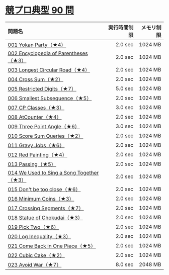 # [競プロ典型 90 問](https://atcoder.jp/contests/typical90)

問題名 | 実行時間制限 | メモリ制限
:-- | --: | --:
[001 Yokan Party（★4）](https://atcoder.jp/contests/typical90/tasks/typical90_a) | 2.0 sec | 1024 MB
[002 Encyclopedia of Parentheses（★3）](https://atcoder.jp/contests/typical90/tasks/typical90_b) | 2.0 sec | 1024 MB
[003 Longest Circular Road（★4）](https://atcoder.jp/contests/typical90/tasks/typical90_c) | 2.0 sec | 1024 MB
[004 Cross Sum（★2）](https://atcoder.jp/contests/typical90/tasks/typical90_d) | 2.0 sec | 1024 MB
[005 Restricted Digits（★7）](https://atcoder.jp/contests/typical90/tasks/typical90_e) | 5.0 sec | 1024 MB
[006 Smallest Subsequence（★5）](https://atcoder.jp/contests/typical90/tasks/typical90_f) | 2.0 sec | 1024 MB
[007 CP Classes（★3）](https://atcoder.jp/contests/typical90/tasks/typical90_g) | 3.0 sec | 1024 MB
[008 AtCounter（★4）](https://atcoder.jp/contests/typical90/tasks/typical90_h) | 2.0 sec | 1024 MB
[009 Three Point Angle（★6）](https://atcoder.jp/contests/typical90/tasks/typical90_i) | 3.0 sec | 1024 MB
[010 Score Sum Queries（★2）](https://atcoder.jp/contests/typical90/tasks/typical90_j) | 2.0 sec | 1024 MB
[011 Gravy Jobs（★6）](https://atcoder.jp/contests/typical90/tasks/typical90_k) | 2.0 sec | 1024 MB
[012 Red Painting（★4）](https://atcoder.jp/contests/typical90/tasks/typical90_l) | 2.0 sec | 1024 MB
[013 Passing（★5）](https://atcoder.jp/contests/typical90/tasks/typical90_m) | 2.0 sec | 1024 MB
[014 We Used to Sing a Song Together（★3）](https://atcoder.jp/contests/typical90/tasks/typical90_n) | 2.0 sec | 1024 MB
[015 Don't be too close（★6）](https://atcoder.jp/contests/typical90/tasks/typical90_o) | 2.0 sec | 1024 MB
[016 Minimum Coins（★3）](https://atcoder.jp/contests/typical90/tasks/typical90_p) | 2.0 sec | 1024 MB
[017 Crossing Segments（★7）](https://atcoder.jp/contests/typical90/tasks/typical90_q) | 2.0 sec | 1024 MB
[018 Statue of Chokudai（★3）](https://atcoder.jp/contests/typical90/tasks/typical90_r) | 2.0 sec | 1024 MB
[019 Pick Two（★6）](https://atcoder.jp/contests/typical90/tasks/typical90_s) | 2.0 sec | 1024 MB
[020 Log Inequality（★3）](https://atcoder.jp/contests/typical90/tasks/typical90_t) | 2.0 sec | 1024 MB
[021 Come Back in One Piece（★5）](https://atcoder.jp/contests/typical90/tasks/typical90_u) | 2.0 sec | 1024 MB
[022 Cubic Cake（★2）](https://atcoder.jp/contests/typical90/tasks/typical90_v) | 2.0 sec | 1024 MB
[023 Avoid War（★7）](https://atcoder.jp/contests/typical90/tasks/typical90_w) | 8.0 sec | 2048 MB
